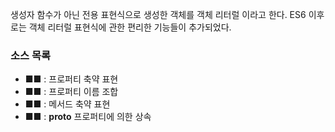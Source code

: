 생성자 함수가 아닌 전용 표현식으로 생성한 객체를 객체 리터럴 이라고 한다.
ES6 이후로는 객체 리터럴 표현식에 관한 편리한 기능들이 추가되었다.

### 소스 목록

* ■■ : 프로퍼티 축약 표현
* ■■ : 프로퍼티 이름 조합
* ■■ : 메서드 축약 표현
* ■■ : __proto__ 프로퍼티에 의한 상속